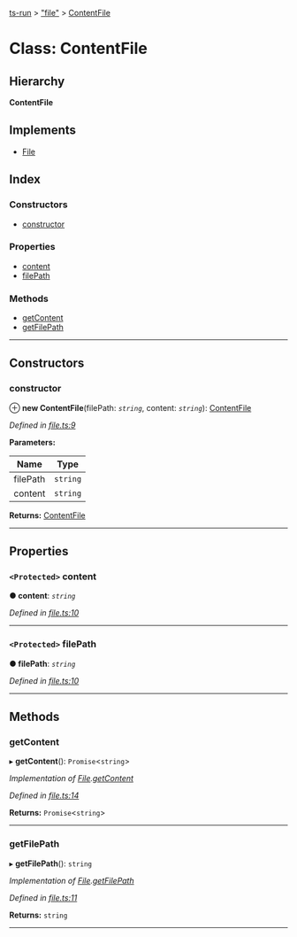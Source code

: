 [ts-run](../README.md) > ["file"](../modules/_file_.md) > [ContentFile](../classes/_file_.contentfile.md)

# Class: ContentFile

## Hierarchy

**ContentFile**

## Implements

* [File](../interfaces/_file_.file.md)

## Index

### Constructors

* [constructor](_file_.contentfile.md#constructor)

### Properties

* [content](_file_.contentfile.md#content)
* [filePath](_file_.contentfile.md#filepath)

### Methods

* [getContent](_file_.contentfile.md#getcontent)
* [getFilePath](_file_.contentfile.md#getfilepath)

---

## Constructors

<a id="constructor"></a>

###  constructor

⊕ **new ContentFile**(filePath: *`string`*, content: *`string`*): [ContentFile](_file_.contentfile.md)

*Defined in [file.ts:9](https://github.com/cancerberoSgx/typescript-plugins-of-mine/blob/344cbd0/ts-run/src/file.ts#L9)*

**Parameters:**

| Name | Type |
| ------ | ------ |
| filePath | `string` |
| content | `string` |

**Returns:** [ContentFile](_file_.contentfile.md)

___

## Properties

<a id="content"></a>

### `<Protected>` content

**● content**: *`string`*

*Defined in [file.ts:10](https://github.com/cancerberoSgx/typescript-plugins-of-mine/blob/344cbd0/ts-run/src/file.ts#L10)*

___
<a id="filepath"></a>

### `<Protected>` filePath

**● filePath**: *`string`*

*Defined in [file.ts:10](https://github.com/cancerberoSgx/typescript-plugins-of-mine/blob/344cbd0/ts-run/src/file.ts#L10)*

___

## Methods

<a id="getcontent"></a>

###  getContent

▸ **getContent**(): `Promise`<`string`>

*Implementation of [File](../interfaces/_file_.file.md).[getContent](../interfaces/_file_.file.md#getcontent)*

*Defined in [file.ts:14](https://github.com/cancerberoSgx/typescript-plugins-of-mine/blob/344cbd0/ts-run/src/file.ts#L14)*

**Returns:** `Promise`<`string`>

___
<a id="getfilepath"></a>

###  getFilePath

▸ **getFilePath**(): `string`

*Implementation of [File](../interfaces/_file_.file.md).[getFilePath](../interfaces/_file_.file.md#getfilepath)*

*Defined in [file.ts:11](https://github.com/cancerberoSgx/typescript-plugins-of-mine/blob/344cbd0/ts-run/src/file.ts#L11)*

**Returns:** `string`

___

